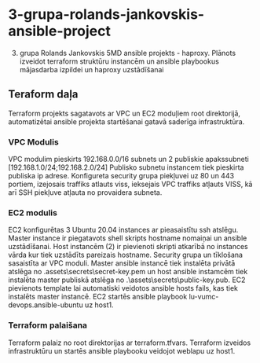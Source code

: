 
# 3-grupa-rolands-jankovskis-ansible-project

3. grupa Rolands Jankovskis 5MD ansible projekts - haproxy. Plānots izveidot terraform struktūru instancēm un ansible playbookus mājasdarba izpildei un haproxy uzstādīšanai
  

## Teraform daļa
  

Terraform projekts sagatavots ar VPC un EC2 moduļiem root direktorijā, automatizētai ansible projekta startēšanai gatavā saderīga infrastruktūra.
  

### VPC Modulis
  

VPC modulim pieskirts 192.168.0.0/16 subnets un 2 publiskie apakssubneti [192.168.1.0/24;192.168.2.0/24] Publisko subnetu instancem tiek pieskirta publiska ip adrese. Konfigureta security grupa piekļuvei uz 80 un 443 portiem, izejosais traffiks atlauts viss, ieksejais VPC traffiks atļauts VISS, kā arī SSH piekļuve atļauta no provaidera subneta.
  

### EC2 modulis
  

EC2 konfigurētas 3 Ubuntu 20.04 instances ar pieasaistītu ssh atslēgu. Master instance ir piegatavots shell skripts hostname nomaiņai un ansible uzstādīšanai. Host instancēm (2) ir pievienoti skripti atkarībā no instances vārda kur tiek uzstādīts pareizais hostname. Security grupa un tīklošana sasaistīta ar VPC moduli. Master ansible instancē tiek instalēta privātā atslēga no .assets\secrets\secret-key.pem un host ansible instamcēm tiek instalēta master publiskā atslēga no .\assets\secrets\public-key.pub. EC2 pievienots template lai automatiski veidotos ansible hosts fails, kas tiek instalēts master instancē. EC2 startēs ansible playbook lu-vumc-devops.ansible-ubuntu uz host1.


### Terraform palaišana


Terraform palaiz no root direktorijas ar terraform.tfvars. Terraform izveidos infrastruktūru un startēs ansible playbooku veidojot weblapu uz host1.
